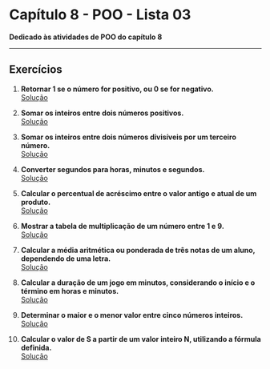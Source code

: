 
# **Capítulo 8 - POO - Lista 03**

**Dedicado às atividades de POO do capítulo 8**

---

## **Exercícios**

1. **Retornar 1 se o número for positivo, ou 0 se for negativo.**  
   [Solução](https://github.com/ThFoxs2/CTI-P4-POO-20242-LISTA03/blob/main/CAP08/EXERCIC%C3%8DOS-RESOLVIDOS/EXE01/src/br/edu/principal/Principal.java)

2. **Somar os inteiros entre dois números positivos.**  
   [Solução](https://github.com/ThFoxs2/CTI-P4-POO-20242-LISTA03/blob/main/CAP08/EXERCIC%C3%8DOS-RESOLVIDOS/EXE02/src/br/edu/principal/Principal.java)

3. **Somar os inteiros entre dois números divisíveis por um terceiro número.**  
   [Solução](https://github.com/ThFoxs2/CTI-P4-POO-20242-LISTA03/blob/main/CAP08/EXERCIC%C3%8DOS-RESOLVIDOS/EXE03/src/br/edu/principal/Principal.java)

4. **Converter segundos para horas, minutos e segundos.**  
   [Solução](https://github.com/ThFoxs2/CTI-P4-POO-20242-LISTA03/blob/main/CAP08/EXERCIC%C3%8DOS-RESOLVIDOS/EXE04/src/br/edu/principal/Principal.java)

5. **Calcular o percentual de acréscimo entre o valor antigo e atual de um produto.**  
   [Solução](https://github.com/ThFoxs2/CTI-P4-POO-20242-LISTA03/blob/main/CAP08/EXERCIC%C3%8DOS-RESOLVIDOS/EXE05/src/br/edu/principal/Principal.java)

6. **Mostrar a tabela de multiplicação de um número entre 1 e 9.**  
   [Solução](https://github.com/ThFoxs2/CTI-P4-POO-20242-LISTA03/blob/main/CAP08/EXERCIC%C3%8DOS-RESOLVIDOS/EXE06/src/br/edu/principal/Principal.java)

7. **Calcular a média aritmética ou ponderada de três notas de um aluno, dependendo de uma letra.**  
   [Solução](https://github.com/ThFoxs2/CTI-P4-POO-20242-LISTA03/blob/main/CAP08/EXERCIC%C3%8DOS-RESOLVIDOS/EXE07/src/br/edu/principal/Principal.java)

8. **Calcular a duração de um jogo em minutos, considerando o início e o término em horas e minutos.**  
   [Solução](https://github.com/ThFoxs2/CTI-P4-POO-20242-LISTA03/blob/main/CAP08/EXERCIC%C3%8DOS-RESOLVIDOS/EXE08/src/br/edu/principal/Principal.java)

9. **Determinar o maior e o menor valor entre cinco números inteiros.**  
   [Solução](https://github.com/ThFoxs2/CTI-P4-POO-20242-LISTA03/blob/main/CAP08/EXERCIC%C3%8DOS-RESOLVIDOS/EXE09/src/br/edu/principal/Principal.java)

10. **Calcular o valor de S a partir de um valor inteiro N, utilizando a fórmula definida.**  
   [Solução](https://github.com/ThFoxs2/CTI-P4-POO-20242-LISTA03/blob/main/CAP08/EXERCIC%C3%8DOS-RESOLVIDOS/EXE10/src/br/edu/principal/Principal.java)

